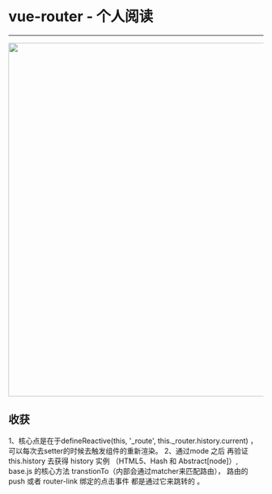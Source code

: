 # vue-router - 个人阅读
---

<p align="center">
  <img width="700px" src="http://pic-bccf.oss-cn-beijing.aliyuncs.com/ruhook/router.jpg">
</p>

## 收获
  
1、核心点是在于defineReactive(this, '_route', this._router.history.current) ， 可以每次去setter的时候去触发组件的重新渲染。
2、通过mode  之后 再验证 this.history 去获得 history 实例 （HTML5、Hash 和 Abstract[node]）, base.js 的核心方法 transtionTo（内部会通过matcher来匹配路由）， 路由的push  或者  router-link 绑定的点击事件 都是通过它来跳转的 。
